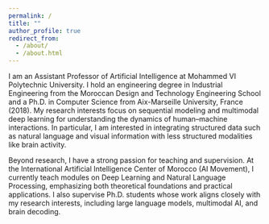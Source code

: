 ```yaml
---
permalink: /
title: ""
author_profile: true
redirect_from:
  - /about/
  - /about.html
---
```



I am an Assistant Professor of Artificial Intelligence at Mohammed VI Polytechnic University. I hold an engineering degree in Industrial Engineering from the Moroccan Design and Technology Engineering School and a Ph.D. in Computer Science from Aix-Marseille University, France (2018). My research interests focus on sequential modeling and multimodal deep learning for understanding the dynamics of human–machine interactions. In particular, I am interested in integrating structured data such as natural language and visual information with less structured modalities like brain activity.

Beyond research, I have a strong passion for teaching and supervision. At the International Artificial Intelligence Center of Morocco (AI Movement), I currently teach modules on Deep Learning and Natural Language Processing, emphasizing both theoretical foundations and practical applications. I also supervise Ph.D. students whose work aligns closely with my research interests, including large language models, multimodal AI, and brain decoding.
